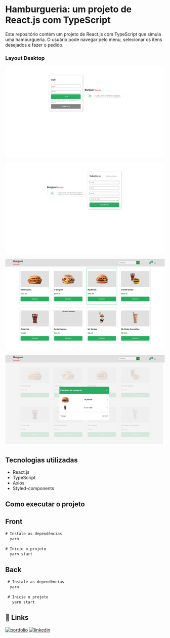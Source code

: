 # Hamburgueria: um projeto de React.js com TypeScript

Este repositório contém um projeto de React.js com TypeScript que simula uma hamburgueria. O usuário pode navegar pelo menu, selecionar os itens desejados e fazer o pedido.

### Layout Desktop

![Sign-in-Desktop](https://github.com/gustavool1/hamburgueria-ts-react/blob/main/src/assets/signin.png?raw=true)

![Register-Desktop](https://github.com/gustavool1/hamburgueria-ts-react/blob/main/src/assets/register.png?raw=true)

![Prodcuts-Desktop](https://github.com/gustavool1/hamburgueria-ts-react/blob/main/src/assets/products.png?raw=true)

![Cart-Desktop](https://github.com/gustavool1/hamburgueria-ts-react/blob/main/src/assets/cart.png?raw=true)

## Tecnologias utilizadas

- React.js
- TypeScript
- Axios
- Styled-components

## Como executar o projeto

## Front

```
# Instale as dependências
  yarn

# Inicie o projeto
  yarn start
```

## Back

```
 # Instale as dependências
  yarn

 # Inicie o projeto
   yarn start
```

## 🔗 Links

[![portfolio](https://img.shields.io/badge/my_portfolio-000?style=for-the-badge&logo=ko-fi&logoColor=white)](https://portifolio-gustavool1.vercel.app/)
[![linkedin](https://img.shields.io/badge/linkedin-0A66C2?style=for-the-badge&logo=linkedin&logoColor=white)](https://www.linkedin.com/in/gustavo-oliveira01011/)
